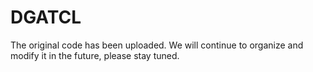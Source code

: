 # DGATCL
The original code has been uploaded. We will continue to organize and modify it in the future, please stay tuned.

